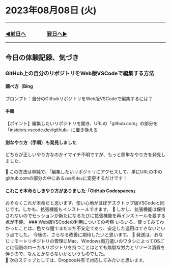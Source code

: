 # 2023年08月08日 (火)

---

### [◀️前日へ](https://github.com/yuasys/chatty-journal/blob/main/2023/08/2023-08-07.md)&emsp;&emsp;&emsp;&emsp;[翌日へ▶️](https://github.com/yuasys/chatty-journal/blob/main/2023/08/2023-08-09.md)

---

## 今日の体験記録、気づき

### GitHub上の自分のリポジトリをWeb版VSCodeで編集する方法

#### 調べ方（Bing

プロンプト：自分のGithubリポジトリをWeb版VSCodeで編集するには？

#### 手順

【ポイント】編集したいリポジトリを開き、URLの「github.com」の部分を「insiders.vscode.dev/github」に置き換える

#### 別なやり方（手順）も発見しました

どちらが正しいやり方なのかイマイチ不明ですが、もっと簡単なやり方を発見しました。  

📌 この方法は単純で、「編集したいリポジトリにアクセスして、単にURLの中のgithub.comの部分の中にある`com`を`dev`に変更するだけです！

#### これこそ本命らしきやり方がありました「GitHub Codespaces」

おそらくこれが本命だと思います。使い心地がほぼデスクトップ版VSCodeと同じです。しかも、拡張機能もインストールできます。  📌 しかし、拡張機能は保持されないのでセッションが新たになるたびに拡張機能を再インストールを要する点が不便。 ### Web版VSCodeの利用についての考察 いろいろ、使ってみてわかったことは、色々な麺でまだまだ不安定であり、安定した運用はできないという点でした。  今後の、さらなる改善に期待したいと思います。  📌 発送は、おなじリモートリポジトリの管理にMac、Windows両刀遣いのワタシによってOSごとに個別のローカルリポジトリを持つことはとても無駄な労力とリソース消費を伴うので、なんとかならないかというものでした。  
📌 次のステップとしては、Dropbox共有で対応してみたいと思います。
